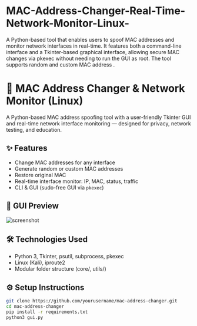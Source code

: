 # MAC-Address-Changer-Real-Time-Network-Monitor-Linux-
A Python-based tool that enables users to spoof MAC addresses and monitor network interfaces in real-time. It features both a command-line interface and a Tkinter-based graphical interface, allowing secure MAC changes via pkexec without needing to run the GUI as root. The tool supports random and custom MAC address .
# 🔐 MAC Address Changer & Network Monitor (Linux)

A Python-based MAC address spoofing tool with a user-friendly Tkinter GUI and real-time network interface monitoring — designed for privacy, network testing, and education.

## ✨ Features

- Change MAC addresses for any interface
- Generate random or custom MAC addresses
- Restore original MAC
- Real-time interface monitor: IP, MAC, status, traffic
- CLI & GUI (sudo-free GUI via `pkexec`)

## 📸 GUI Preview

![screenshot](path/to/screenshot.png)

## 🛠️ Technologies Used

- Python 3, Tkinter, psutil, subprocess, pkexec
- Linux (Kali), iproute2
- Modular folder structure (core/, utils/)

## ⚙️ Setup Instructions

```bash
git clone https://github.com/yourusername/mac-address-changer.git
cd mac-address-changer
pip install -r requirements.txt
python3 gui.py
